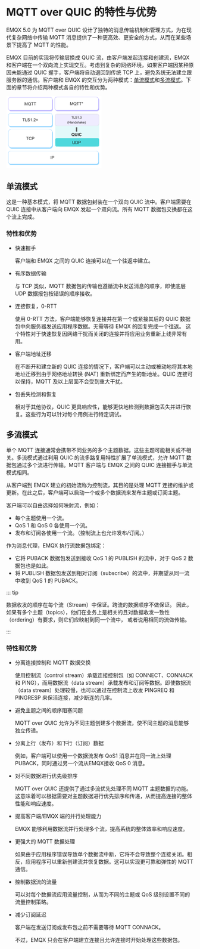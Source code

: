 # MQTT over QUIC 的特性与优势

EMQX 5.0 为 MQTT over QUIC 设计了独特的消息传输机制和管理方式，为在现代复杂网络中传输 MQTT 消息提供了一种更高效、更安全的方式，从而在某些场景下提高了 MQTT 的性能。

EMQX 目前的实现将传输层换成 QUIC 流，由客户端发起连接和创建流，EMQX 和客户端在一个双向流上实现交互。考虑到复杂的网络环境，如果客户端因某种原因未能通过 QUIC 握手，客户端将自动退回到传统 TCP 上，避免系统无法建立跟服务器的通信。客户端和 EMQX 的交互分为两种模式：[单流模式](#单流模式)和[多流模式](#多流模式)。下面的章节将介绍两种模式各自的特性和优势。

<img src="./assets/mqtt-over-quic.png" alt="mqtt-over-quic" style="zoom:25%;" />

## 单流模式

这是一种基本模式，将 MQTT 数据包封装在一个双向 QUIC 流中。客户端需要在 QUIC 连接中从客户端向 EMQX 发起一个双向流。所有 MQTT 数据包交换都在这个流上完成。

### 特性和优势

- 快速握手

  客户端和 EMQX 之间的 QUIC 连接可以在一个往返中建立。

- 有序数据传输

  与 TCP 类似，MQTT 数据包的传输也遵循流中发送消息的顺序，即使底层 UDP 数据报包按错误的顺序接收。

- 连接恢复，0-RTT

  使用 0-RTT 方法，客户端能够恢复连接并在第一个或紧接其后的 QUIC 数据包中向服务器发送应用程序数据。无需等待 EMQX 的回复完成一个往返。 这个特性对于快速恢复因网络干扰而关闭的连接并将应用业务重新上线非常有用。

- 客户端地址迁移

  在不断开和建立新的 QUIC 连接的情况下，客户端可以主动或被动地将其本地地址迁移到由于网络地址转换 (NAT) 重新绑定而产生的新地址。QUIC 连接可以保持，MQTT 及以上层面不会受到重大干扰。

- 包丢失检测和恢复

  相对于其他协议，QUIC 更具响应性，能够更快地检测到数据包丢失并进行恢复。这些行为可以针对每个用例进行特定调试。

## 多流模式

单个 MQTT 连接通常会携带不同业务的多个主题数据。这些主题可能相关或不相关。多流模式通过利用 QUIC 的流多路复用特性扩展了单流模式，允许 MQTT 数据包通过多个流进行传输。MQTT 客户端与 EMQX 之间的 QUIC 连接握手与单流模式相同。

从客户端到 EMQX 建立的初始流称为控制流，其目的是处理 MQTT 连接的维护或更新。在此之后，客户端可以启动一个或多个数据流来发布主题或订阅主题。

客户端可以自由选择如何映射流，例如：

- 每个主题使用一个流。
- QoS 1 和 QoS 0 各使用一个流。
- 发布和订阅各使用一个流。（控制流上也允许发布/订阅。）

作为消息代理，EMQX 执行流数据包绑定：

- 它将 PUBACK 数据包发送到接收 QoS 1 的 PUBLISH 的流中，对于 QoS 2 数据包也是如此。
- 将 PUBLISH 数据包发送到相对订阅（subscribe）的流中，并期望从同一流中收到 QoS 1 的 PUBACK。

::: tip

数据收发的顺序在每个流（Stream）中保证。跨流的数据顺序不做保证。  因此，如果有多个主题（topics），他们在业务上是相关的且对数据收发一致性（ordering）有要求，则它们应映射到同一个流中， 或者说用相同的流做传输。

:::

### 特性和优势

- 分离连接控制和 MQTT 数据交换

  使用控制流（control stream）承载连接控制包（如 CONNECT、CONNACK 和 PING），而用数据流（data stream）承载发布和订阅等数据。即使数据流（data stream）处理较慢，也可以通过在控制流上收发 PINGREQ 和 PINGRESP 来保活连接，减少断连的几率。

- 避免主题之间的顺序阻塞问题

  MQTT over QUIC 允许为不同主题创建多个数据流，使不同主题的消息能够独立传递。

- 分离上行（发布）和下行（订阅）数据

  例如，客户端可以使用一个数据流发布 QoS1 消息并在同一流上处理 PUBACK，同时通过另一个流从EMQX接收 QoS 0 消息。

- 对不同数据进行优先级排序

  MQTT over QUIC 还提供了通过多流优先处理不同 MQTT 主题数据的功能。这意味着可以根据需要对主题数据进行优先排序和传递，从而提高连接的整体性能和响应速度。

- 提高客户端/EMQX 端的并行处理能力

  EMQX 能够利用数据流并行处理多个流，提高系统的整体效率和响应速度。

- 更强大的 MQTT 数据处理

  如果由于应用程序错误导致单个数据流中断，它将不会导致整个连接关闭。相反，应用程序可以重新创建流并恢复数据。这可以实现更可靠和弹性的 MQTT 通信。

- 控制数据流的流量

  可以对每个数据流应用流量控制，从而为不同的主题或 QoS 级别设置不同的流量控制策略。

- 减少订阅延迟

  客户端在发送订阅或发布包之前不需要等待 MQTT CONNACK。

  不过，EMQX 只会在客户端建立连接且允许连接时开始处理这些数据包。

